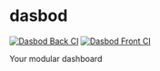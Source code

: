 # dasbod

[![Dasbod Back CI](https://github.com/lilgallon/dasbod/actions/workflows/ci-back.yml/badge.svg?event=push)](https://github.com/lilgallon/dasbod/actions/workflows/ci-back.yml)
[![Dasbod Front CI](https://github.com/lilgallon/dasbod/actions/workflows/ci-front.yml/badge.svg?event=push)](https://github.com/lilgallon/dasbod/actions/workflows/ci-front.yml)

Your modular dashboard
